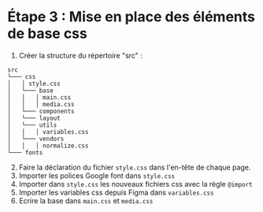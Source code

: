 # Étape 3 : Mise en place des éléments de base css

1. Créer la structure du répertoire "src" :
```
src  
└─── css
│	│ style.css
│	└─── base
│	│   │ main.css
│	│   │ media.css
│	└─── components
│	└─── layout
│	└─── utils
│	│   │ variables.css
│	└─── vendors
│	│   │ normalize.css
└─── fonts
```
2. Faire la déclaration du fichier `style.css` dans l'en-tête de chaque page.
3. Importer les polices Google font dans `style.css`
4. Importer dans `style.css` les nouveaux fichiers css avec la règle `@import`
5. Importer les variables css depuis Figma dans `variables.css`
6. Ecrire la base dans `main.css` et `media.css`
